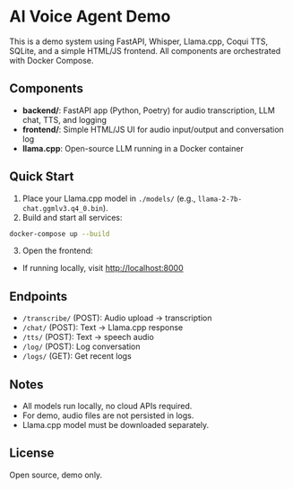 # AI Voice Agent Demo

This is a demo system using FastAPI, Whisper, Llama.cpp, Coqui TTS, SQLite, and a simple HTML/JS frontend. All components are orchestrated with Docker Compose.

## Components
- **backend/**: FastAPI app (Python, Poetry) for audio transcription, LLM chat, TTS, and logging
- **frontend/**: Simple HTML/JS UI for audio input/output and conversation log
- **llama.cpp**: Open-source LLM running in a Docker container

## Quick Start

1. Place your Llama.cpp model in `./models/` (e.g., `llama-2-7b-chat.ggmlv3.q4_0.bin`).
2. Build and start all services:

```sh
docker-compose up --build
```

3. Open the frontend:
- If running locally, visit [http://localhost:8000](http://localhost:8000)

## Endpoints
- `/transcribe/` (POST): Audio upload → transcription
- `/chat/` (POST): Text → Llama.cpp response
- `/tts/` (POST): Text → speech audio
- `/log/` (POST): Log conversation
- `/logs/` (GET): Get recent logs

## Notes
- All models run locally, no cloud APIs required.
- For demo, audio files are not persisted in logs.
- Llama.cpp model must be downloaded separately.

## License
Open source, demo only.
